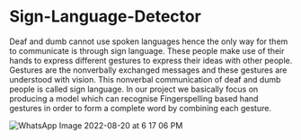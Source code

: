 # Sign-Language-Detector
Deaf and dumb cannot use spoken languages hence the only way for them to communicate is through sign language. These people make use of their hands to express
different gestures to express their ideas with other people. Gestures are the nonverbally exchanged messages and these gestures are understood with vision. This nonverbal communication of deaf and dumb people is called sign language. In our project we basically focus on producing a model which can recognise Fingerspelling based hand gestures in order to form a complete word by combining each gesture.

![WhatsApp Image 2022-08-20 at 6 17 06 PM](https://user-images.githubusercontent.com/69852923/185779013-57ddeb02-4aa1-4935-8ecb-dfec43bcd816.jpeg)
